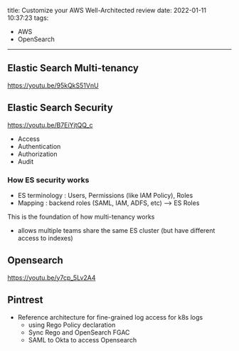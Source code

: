title: Customize your AWS Well-Architected review
date: 2022-01-11 10:37:23
tags:
- AWS
- OpenSearch
---


## Elastic Search Multi-tenancy

https://youtu.be/95kQkS51VnU

## Elastic Search Security

https://youtu.be/B7EiYjtQQ_c

* Access
* Authentication
* Authorization
* Audit

### How ES security works

* ES terminology : Users, Permissions (like IAM Policy), Roles
* Mapping : backend roles (SAML, IAM, ADFS, etc) --> ES Roles

This is the foundation of how multi-tenancy works
* allows multiple teams share the same ES cluster (but have different access to indexes)


## Opensearch

https://youtu.be/y7cp_5Lv2A4

## Pintrest
* Reference architecture for fine-grained log access for k8s logs
   * using Rego Policy declaration
   * Sync Rego and OpenSearch FGAC
   * SAML to Okta to access Opensearch
